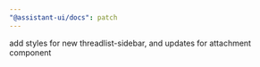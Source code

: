 ```yaml
---
"@assistant-ui/docs": patch
---
```


add styles for new threadlist-sidebar, and updates for attachment component
